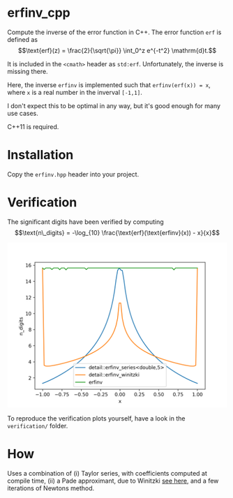 # erfinv_cpp
Compute the inverse of the error function in C++.
The error function `erf` is defined as
$$\text{erf}(z) = \frac{2}{\sqrt{\pi}} \int_0^z e^{-t^2} \mathrm{d}t.$$

It is included in the `<cmath>` header as `std:erf`. Unfortunately, the inverse is missing there.

Here, the inverse `erfinv` is implemented such that
`erfinv(erf(x)) = x`, where `x` is a real number in the inverval `[-1,1]`.

I don't expect this to be optimal in any way, but it's good enough for many use cases.

C++11 is required.

# Installation
Copy the `erfinv.hpp` header into your project.

# Verification
The significant digits have been verified by computing 
$$\text{n\_digits} = -\log_{10} \frac{\text{erf}(\text{erfinv}(x)) - x}{x}$$

![img](res/n_digits.png)

To reproduce the verification plots yourself, have a look in the `verification/` folder.

# How
Uses a combination of (i) Taylor series, with coefficients computed at compile time, (ii) a Pade approximant, due to Winitzki [see here](https://www.academia.edu/9730974/A_handy_approximation_for_the_error_function_and_its_inverse), and a few iterations of Newtons method.
